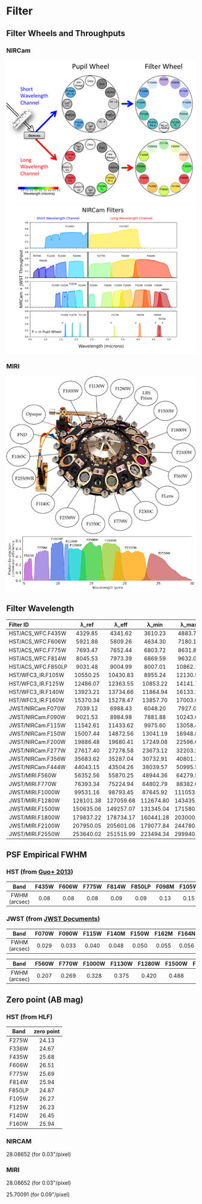 # Filter 

## Filter Wheels and Throughputs 

### NIRCam
![nircam_wheels](nircam_wheels.jpeg)
![nircam](nircam.jpeg)

### MIRI
![miri_wheels](miri_wheels.jpeg)
![miri](miri.jpeg)

## Filter Wavelength

| Filter ID          | &lambda;_ref | &lambda;_eff | &lambda;_min | &lambda;_max |
|:-------------------|:------------:|:------------:|:------------:|:------------:|
| HST/ACS_WFC.F435W  |   4329.85    |   4341.62    |   3610.23    |   4883.77    |
| HST/ACS_WFC.F606W  |   5921.88    |   5809.26    |   4634.30    |   7180.10    |
| HST/ACS_WFC.F775W  |   7693.47    |   7652.44    |   6803.72    |   8631.82    |
| HST/ACS_WFC.F814W  |   8045.53    |   7973.39    |   6869.59    |   9632.01    |
| HST/ACS_WFC.F850LP |   9031.48    |   9004.99    |   8007.01    |   10862.13   |
| HST/WFC3_IR.F105W  |   10550.25   |   10430.83   |   8955.24    |   12130.55   |
| HST/WFC3_IR.F125W  |   12486.07   |   12363.55   |   10853.22   |   14141.73   |
| HST/WFC3_IR.F140W  |   13923.21   |   13734.66   |   11864.94   |   16133.14   |
| HST/WFC3_IR.F160W  |   15370.34   |   15278.47   |   13857.70   |   17003.09   |
| JWST/NIRCam.F070W  |   7039.12    |   6988.43    |   6048.20    |   7927.07    |
| JWST/NIRCam.F090W  |   9021.53    |   8984.98    |   7881.88    |   10243.08   |
| JWST/NIRCam.F115W  |   11542.61   |   11433.62   |   9975.60    |   13058.40   |
| JWST/NIRCam.F150W  |   15007.44   |   14872.56   |   13041.19   |   16948.89   |
| JWST/NIRCam.F200W  |   19886.48   |   19680.41   |   17249.08   |   22596.64   |
| JWST/NIRCam.F277W  |   27617.40   |   27278.58   |   23673.12   |   32203.22   |
| JWST/NIRCam.F356W  |   35683.62   |   35287.04   |   30732.91   |   40801.26   |
| JWST/NIRCam.F444W  |   44043.15   |   43504.26   |   38039.57   |   50995.50   |
| JWST/MIRI.F560W    |   56352.56   |   55870.25   |   48944.36   |   64279.58   |
| JWST/MIRI.F770W    |   76393.34   |   75224.94   |   64802.79   |   88382.09   |
| JWST/MIRI.F1000W   |   99531.16   |   98793.45   |   87645.92   |  111053.33   |
| JWST/MIRI.F1280W   |  128101.38   |  127059.68   |  112674.80   |  143435.71   |
| JWST/MIRI.F1500W   |  150635.06   |  149257.07   |  131345.04   |  171580.84   |
| JWST/MIRI.F1800W   |  179837.22   |  178734.17   |  160441.28   |  203000.78   |
| JWST/MIRI.F2100W   |  207950.05   |  205601.06   |  179077.84   |  244780.51   |
| JWST/MIRI.F2550W   |  253640.02   |  251515.99   |  223494.34   |  299940.00   |

## PSF Empirical FWHM

### HST (from [Guo+ 2013](https://ui.adsabs.harvard.edu/abs/2013ApJS..207...24G))

|     Band      | F435W | F606W | F775W | F814W | F850LP | F098M | F105W | F125W | F160W |
|:-------------:|:-----:|:-----:|:-----:|:-----:|:------:|:-----:|:-----:|:-----:|:-----:|
| FWHM (arcsec) | 0.08  | 0.08  | 0.08  | 0.09  |  0.09  | 0.13  | 0.15  | 0.16  | 0.17  |

### JWST (from [JWST Documents](https://jwst-docs.stsci.edu/jwst-near-infrared-camera/nircam-performance/nircam-point-spread-functions#gsc.tab=0))

|     Band      | F070W | F090W  | F115W  | F140M | F150W  | F162M | F164N | F187N | F182M | F200W  | F210M | F212N  | F250M  | F277W | F300M | F323N | F335M | F356W  | F360M | F405N | F410M  | F430M | F444W  | F460M | F466N  | F470N  | F480M |
|:-------------:|:-----:|:------:|:------:|:-----:|:------:|:-----:|:-----:|:-----:|:-----:|:------:|:-----:|:------:|:------:|:-----:|:-----:|:-----:|:-----:|:------:|:-----:|:-----:|:------:|:-----:|:------:|:-----:|:------:|:------:|:-----:|
| FWHM (arcsec) | 0.029 | 0.033  | 0.040  | 0.048 | 0.050  | 0.055 | 0.056 | 0.064 | 0.062 | 0.066  | 0.071 | 0.072  | 0.085  | 0.092 | 0.100 | 0.108 | 0.111 | 0.116  | 0.120 | 0.136 | 0.137  | 0.144 | 0.145  | 0.157 | 0.158  | 0.160  | 0.164 |

|     Band      | F560W | F770W  | F1000W  | F1130W | F1280W  | F1500W | F1800W | F2100W | F2550W |
|:-------------:|:-----:|:------:|:-------:|:------:|:-------:|:------:|:------:|:------:|:------:|
| FWHM (arcsec) | 0.207 | 0.269  |  0.328  | 0.375  |  0.420  | 0.488  | 0.591  | 0.674  | 0.803  |

## Zero point (AB mag)

### HST (from HLF)

|  Band  | zero point |
|:------:|:----------:|
| F275W  |   24.13    |
| F336W  |   24.67    |
| F435W  |   25.68    |
| F606W  |   26.51    |
| F775W  |   25.69    |
| F814W  |   25.94    |
| F850LP |   24.87    |
| F105W  |   26.27    |
| F125W  |   26.23    |
| F140W  |   26.45    |
| F160W  |   25.94    |

### NIRCAM

28.08652 (for 0.03\"/pixel)

### MIRI

28.08652 (for 0.03\"/pixel)

25.70091 (for 0.09\"/pixel)